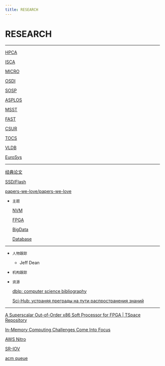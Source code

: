 ```yaml
---
title: RESEARCH
---
```


# RESEARCH

---

[HPCA](RESEARCH/HPCA.md)

[ISCA](RESEARCH/ISCA.md)

[MICRO](RESEARCH/MICRO.md)

[OSDI](RESEARCH/OSDI.md)

[SOSP](RESEARCH/SOSP.md)

[ASPLOS](RESEARCH/ASPLOS.md)

[MSST](RESEARCH/MSST.md)

[FAST](RESEARCH/FAST.md)

[CSUR](RESEARCH/CSUR.md)

[TOCS](RESEARCH/TOCS.md)

[VLDB](RESEARCH/VLDB.md)

[EuroSys](RESEARCH/EuroSys.md)

---

[经典论文](RESEARCH/%E7%BB%8F%E5%85%B8%E8%AE%BA%E6%96%87.csv)

[SSD/Flash](RESEARCH/SSD%20Flash.md)

[papers-we-love/papers-we-love](https://github.com/papers-we-love/papers-we-love)

- `主题`
    
    [NVM](RESEARCH/NVM.md)
    
    [FPGA](RESEARCH/FPGA.md)
    
    [BigData](RESEARCH/BigData.md)
    
    [Database](RESEARCH/Database.md)
    

---

- `人物跟踪`
    - Jeff Dean

- `机构跟踪`
- `资源`
    
    [dblp: computer science bibliography](https://dblp.uni-trier.de/)
    
    [Sci-Hub: устраняя преграды на пути распространения знаний](https://sci-hub.tw/)
    

---

[A Superscalar Out-of-Order x86 Soft Processor for FPGA | TSpace Repository](https://tspace.library.utoronto.ca/handle/1807/80713)

[In-Memory Computing Challenges Come Into Focus](https://semiengineering.com/challenges-emerge-for-in-memory-computing/)

[AWS Nitro](RESEARCH/AWS%20Nitro.md)

[SR-IOV](RESEARCH/SR-IOV.md)

[acm queue](RESEARCH/acm%20queue.md)